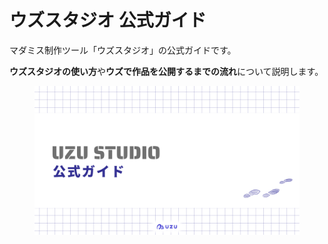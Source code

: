 # ウズスタジオ 公式ガイド

マダミス制作ツール「ウズスタジオ」の公式ガイドです。

**ウズスタジオの使い方**や**ウズで作品を公開するまでの流れ**について説明します。　

<figure><img src=".gitbook/assets/image (9)-new (1).png" alt=""><figcaption></figcaption></figure>
